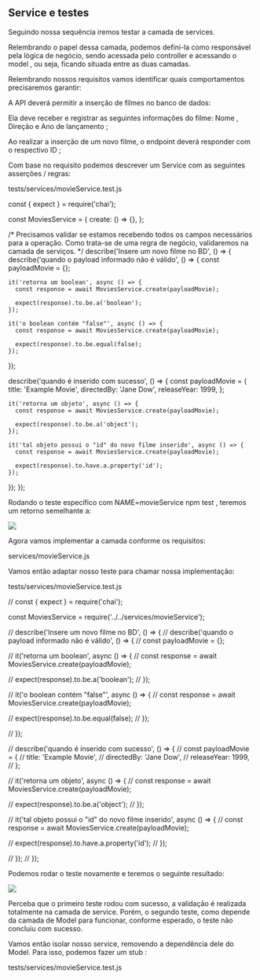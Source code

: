 ## Service e testes

Seguindo nossa sequência iremos testar a camada de services.

Relembrando o papel dessa camada, podemos definí-la como responsável pela lógica de negócio, sendo acessada pelo controller e acessando o model , ou seja, ficando situada entre as duas camadas.

Relembrando nossos requisitos vamos identificar quais comportamentos precisaremos garantir:

A API deverá permitir a inserção de filmes no banco de dados:

  Ela deve receber e registrar as seguintes informações do filme: Nome , Direção e Ano de lançamento ;

  Ao realizar a inserção de um novo filme, o endpoint deverá responder com o respectivo ID ;

Com base no requisito podemos descrever um Service com as seguintes asserções / regras:

  tests/services/movieService.test.js

const { expect } = require('chai');

const MoviesService = {
  create: () => {},
};

/*
  Precisamos validar se estamos recebendo todos os campos
  necessários para a operação. Como trata-se de uma regra
  de negócio, validaremos na camada de serviços.
*/
describe('Insere um novo filme no BD', () => {
  describe('quando o payload informado não é válido', () => {
    const payloadMovie = {};

    it('retorna um boolean', async () => {
      const response = await MoviesService.create(payloadMovie);

      expect(response).to.be.a('boolean');
    });

    it('o boolean contém "false"', async () => {
      const response = await MoviesService.create(payloadMovie);

      expect(response).to.be.equal(false);
    });

  });

  describe('quando é inserido com sucesso', () => {
    const payloadMovie = {
      title: 'Example Movie',
      directedBy: 'Jane Dow',
      releaseYear: 1999,
    };

    it('retorna um objeto', async () => {
      const response = await MoviesService.create(payloadMovie);

      expect(response).to.be.a('object');
    });

    it('tal objeto possui o "id" do novo filme inserido', async () => {
      const response = await MoviesService.create(payloadMovie);

      expect(response).to.have.a.property('id');
    });

  });
});

Rodando o teste específico com NAME=movieService npm test , teremos um retorno semelhante a:

<img src="service-test-i.png" />

Agora vamos implementar a camada conforme os requisitos:
  
  services/movieService.js


Vamos então adaptar nosso teste para chamar nossa implementação:

  tests/services/movieService.test.js

// const { expect } = require('chai');

const MoviesService = require('../../services/movieService');

// describe('Insere um novo filme no BD', () => {
//   describe('quando o payload informado não é válido', () => {
//     const payloadMovie = {};

//     it('retorna um boolean', async () => {
//       const response = await MoviesService.create(payloadMovie);

//       expect(response).to.be.a('boolean');
//     });

//     it('o boolean contém "false"', async () => {
//       const response = await MoviesService.create(payloadMovie);

//       expect(response).to.be.equal(false);
//     });

//   });

//   describe('quando é inserido com sucesso', () => {
//     const payloadMovie = {
//       title: 'Example Movie',
//       directedBy: 'Jane Dow',
//       releaseYear: 1999,
//     };

//     it('retorna um objeto', async () => {
//       const response = await MoviesService.create(payloadMovie);

//       expect(response).to.be.a('object');
//     });

//     it('tal objeto possui o "id" do novo filme inserido', async () => {
//       const response = await MoviesService.create(payloadMovie);

//       expect(response).to.have.a.property('id');
//     });

//   });
// });

Podemos rodar o teste novamente e teremos o seguinte resultado:

  <img src="service-test-ii.png" />

Perceba que o primeiro teste rodou com sucesso, a validação é realizada totalmente na camada de service. Porém, o segundo teste, como depende da camada de Model para funcionar, conforme esperado, o teste não concluiu com sucesso.

Vamos então isolar nosso service, removendo a dependência dele do Model. Para isso, podemos fazer um stub :

  tests/services/movieService.test.js

